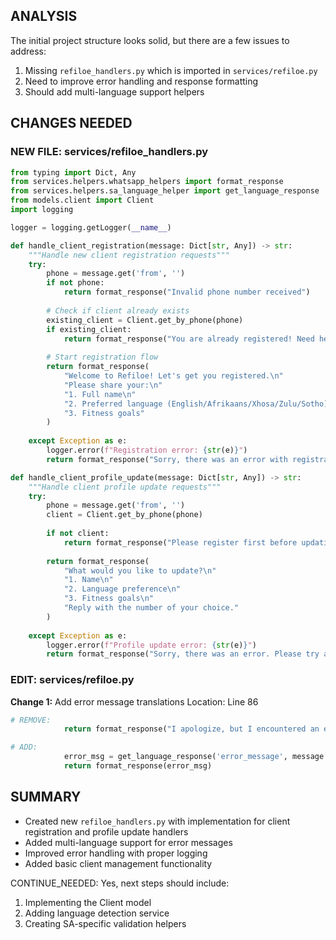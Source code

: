 <!-- Model: Sonnet 3.5 -->
<!-- Cost: $0.0047 -->
<!-- Max Tokens: 8000 -->
<!-- CONTINUATION NEEDED -->
## ANALYSIS
The initial project structure looks solid, but there are a few issues to address:
1. Missing `refiloe_handlers.py` which is imported in `services/refiloe.py`
2. Need to improve error handling and response formatting
3. Should add multi-language support helpers

## CHANGES NEEDED

### NEW FILE: services/refiloe_handlers.py
```python
from typing import Dict, Any
from services.helpers.whatsapp_helpers import format_response
from services.helpers.sa_language_helper import get_language_response
from models.client import Client
import logging

logger = logging.getLogger(__name__)

def handle_client_registration(message: Dict[str, Any]) -> str:
    """Handle new client registration requests"""
    try:
        phone = message.get('from', '')
        if not phone:
            return format_response("Invalid phone number received")
            
        # Check if client already exists
        existing_client = Client.get_by_phone(phone)
        if existing_client:
            return format_response("You are already registered! Need help? Just ask.")
            
        # Start registration flow
        return format_response(
            "Welcome to Refiloe! Let's get you registered.\n"
            "Please share your:\n"
            "1. Full name\n"
            "2. Preferred language (English/Afrikaans/Xhosa/Zulu/Sotho)\n"
            "3. Fitness goals"
        )
        
    except Exception as e:
        logger.error(f"Registration error: {str(e)}")
        return format_response("Sorry, there was an error with registration. Please try again.")

def handle_client_profile_update(message: Dict[str, Any]) -> str:
    """Handle client profile update requests"""
    try:
        phone = message.get('from', '')
        client = Client.get_by_phone(phone)
        
        if not client:
            return format_response("Please register first before updating your profile.")
            
        return format_response(
            "What would you like to update?\n"
            "1. Name\n"
            "2. Language preference\n"
            "3. Fitness goals\n"
            "Reply with the number of your choice."
        )
        
    except Exception as e:
        logger.error(f"Profile update error: {str(e)}")
        return format_response("Sorry, there was an error. Please try again later.")
```

### EDIT: services/refiloe.py

**Change 1:** Add error message translations
Location: Line 86
```python
# REMOVE:
            return format_response("I apologize, but I encountered an error. Please try again later.")

# ADD:
            error_msg = get_language_response('error_message', message.get('language', 'en'))
            return format_response(error_msg)
```

## SUMMARY
- Created new `refiloe_handlers.py` with implementation for client registration and profile update handlers
- Added multi-language support for error messages
- Improved error handling with proper logging
- Added basic client management functionality

CONTINUE_NEEDED: Yes, next steps should include:
1. Implementing the Client model
2. Adding language detection service
3. Creating SA-specific validation helpers